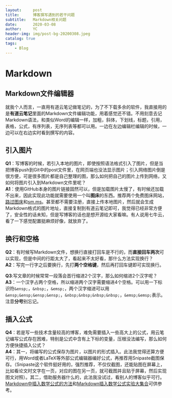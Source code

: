 ```yaml
---
layout:     post
title:      博客撰写遇到的若干问题
subtitle:   Markdown相关问题
date:       2020-03-08
author:     YC
header-img: img/post-bg-20200308.jpeg
catalog: true
tags:
    - Blog
---
```

# Markdown
## Markdown文件编辑器
就我个人而言，一直用有道云笔记做笔记的，为了不下载多余的软件，我直接用的是**有道云笔记**里面的Markdown文件编辑功能，用着感觉还不错。不用刻意去记Markdown语法，和类似Word的编辑一样，加粗，斜体，下划线，标题，引用，表格，公式，有序列表，无序列表等都可以用。一边在左边编辑栏编辑的时候，一边可以在右边实时看到撰写的内容。
## 引入图片
**Q1**：写博客的时候，若引入本地的图片，即使按照语法格式引入了图片，但是当把博客push到Git中的post文件里，在网页端也没法显示图片；引入网络图片倒是很方便，可是很多图片都是自己整理的图，那么如何把自己的图片上传到网络，又如何将图片引入到Markdown文件里呢？  
**A1**：使用GitHub本身的图片链接固然可以，但是加载图片太慢了，有时候还加载不出来，因此实现此功能就需要使用一个叫**图床**的东西。推荐两个免费图床网站，[路过图床](https://imgchr.com/)和[sm.ms](https://sm.ms/)。甚至都不需要注册，直接上传本地图片，然后就会生成Markdown格式的图片地址，直接复制到有道云笔记即可，我觉得已经非常方便了，安全性的话未知，但是写博客的话也是想开源给大家看嘛。有人说用七牛云，看了一下感觉配置挺麻烦好像，就放弃了。  
## 换行和空格
**Q2**：有时候写Markdown文件，想换行直接打回车是不行的，而**直接回车两次**可以实现，但是中间的行距太大了，看起来不太好看，那什么方法实现换行？  
**A2**：写完一行字之后要换行，先打**两个空格键**，然后再打回车键即可实现换行。  

**Q3**:写文章的时候常常一段落会首行缩进2个汉字，那么如何缩进2个汉字呢？  
**A3**：一个汉字占两个空格，所以缩进两个汉字需要缩进4个空格。可以用一下标识符`&ensp;`，`&nbsp;`，`&emsp;`，两个汉字缩进可以用`&ensp;&ensp;&ensp;&ensp;`，`&nbsp;&nbsp;&nbsp;&nbsp;`，`&emsp;&emsp;`表示。注意**分号**别忘记。
## 插入公式
**Q4**：若是写一些技术含量较高的博客，难免需要插入一些高大上的公式，用云笔记编写公式存在困难，特别是公式中含有上下标的变量，压根没法编写，那么如何方便快捷插入公式？  
**A4**：其一，将编写的公式保存为图片，以图片的形式插入。此法我觉得还算方便可行，用Word或者LaTeX等外部公式编辑器编好公式，再推荐用Snipaste截图保存。（Snipaste这个软件挺好用的，强烈推荐，不仅仅截图，还能贴图在屏幕上，比如看论文时文字在一页，对应的图在另一页，就可截图并且贴于屏幕，然后实现图文对照）。其二，借助服务器什么的，此法我没试过，看别人的博客似乎可行。[Markdown中插入数学公式的方法](https://blog.csdn.net/xiahouzuoxin/article/details/26478179)和[Markdown插入数学公式实验大集合](https://note.youdao.com/)可供参考。